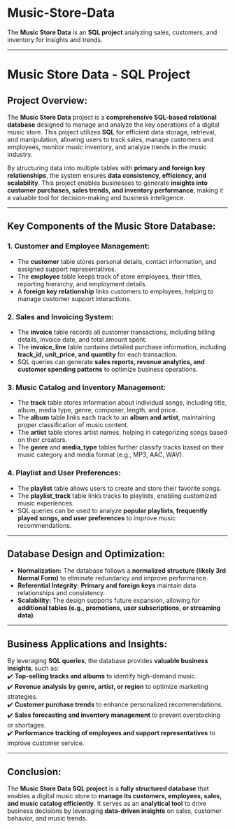 # Music-Store-Data
The **Music Store Data** is an **SQL project** analyzing sales, customers, and inventory for insights and trends.


-----------------------------------------------------------------------------------------------------------------------------------------------------------------------------------------------------

# **Music Store Data - SQL Project**  

## **Project Overview:**  
The **Music Store Data** project is a **comprehensive SQL-based relational database** designed to manage and analyze the key operations of a digital music store. This project utilizes **SQL** for efficient data storage, retrieval, and manipulation, allowing users to track sales, manage customers and employees, monitor music inventory, and analyze trends in the music industry.  

By structuring data into multiple tables with **primary and foreign key relationships**, the system ensures **data consistency, efficiency, and scalability**. This project enables businesses to generate **insights into customer purchases, sales trends, and inventory performance**, making it a valuable tool for decision-making and business intelligence.

---

## **Key Components of the Music Store Database:**  

### **1. Customer and Employee Management:**  
- The **customer** table stores personal details, contact information, and assigned support representatives.  
- The **employee** table keeps track of store employees, their titles, reporting hierarchy, and employment details.  
- A **foreign key relationship** links customers to employees, helping to manage customer support interactions.  

### **2. Sales and Invoicing System:**  
- The **invoice** table records all customer transactions, including billing details, invoice date, and total amount spent.  
- The **invoice_line** table contains detailed purchase information, including **track_id, unit_price, and quantity** for each transaction.  
- SQL queries can generate **sales reports, revenue analytics, and customer spending patterns** to optimize business operations.  

### **3. Music Catalog and Inventory Management:**  
- The **track** table stores information about individual songs, including title, album, media type, genre, composer, length, and price.  
- The **album** table links each track to an **album and artist**, maintaining proper classification of music content.  
- The **artist** table stores artist names, helping in categorizing songs based on their creators.  
- The **genre** and **media_type** tables further classify tracks based on their music category and media format (e.g., MP3, AAC, WAV).  

### **4. Playlist and User Preferences:**  
- The **playlist** table allows users to create and store their favorite songs.  
- The **playlist_track** table links tracks to playlists, enabling customized music experiences.  
- SQL queries can be used to analyze **popular playlists, frequently played songs, and user preferences** to improve music recommendations.  

---

## **Database Design and Optimization:**  
- **Normalization:** The database follows a **normalized structure (likely 3rd Normal Form)** to eliminate redundancy and improve performance.  
- **Referential Integrity:** **Primary and foreign keys** maintain data relationships and consistency.  
- **Scalability:** The design supports future expansion, allowing for **additional tables (e.g., promotions, user subscriptions, or streaming data)**.  

---

## **Business Applications and Insights:**  
By leveraging **SQL queries**, the database provides **valuable business insights**, such as:  
✔️ **Top-selling tracks and albums** to identify high-demand music.  
✔️ **Revenue analysis by genre, artist, or region** to optimize marketing strategies.  
✔️ **Customer purchase trends** to enhance personalized recommendations.  
✔️ **Sales forecasting and inventory management** to prevent overstocking or shortages.  
✔️ **Performance tracking of employees and support representatives** to improve customer service.  

---

## **Conclusion:**  
The **Music Store Data SQL project** is a **fully structured database** that enables a digital music store to **manage its customers, employees, sales, and music catalog efficiently**. It serves as an **analytical tool** to drive business decisions by leveraging **data-driven insights** on sales, customer behavior, and music trends.  

